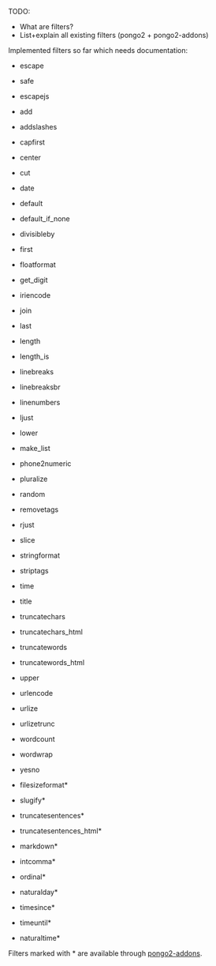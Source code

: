 TODO:

* What are filters?
* List+explain all existing filters (pongo2 + pongo2-addons)

Implemented filters so far which needs documentation:

* escape
* safe
* escapejs
* add
* addslashes
* capfirst
* center
* cut
* date
* default
* default_if_none
* divisibleby
* first
* floatformat
* get_digit
* iriencode
* join
* last
* length
* length_is
* linebreaks
* linebreaksbr
* linenumbers
* ljust
* lower
* make_list
* phone2numeric
* pluralize
* random
* removetags
* rjust
* slice
* stringformat
* striptags
* time
* title
* truncatechars
* truncatechars_html
* truncatewords
* truncatewords_html
* upper
* urlencode
* urlize
* urlizetrunc
* wordcount
* wordwrap
* yesno

* filesizeformat*
* slugify*
* truncatesentences*
* truncatesentences_html*
* markdown*
* intcomma*
* ordinal*
* naturalday*
* timesince*
* timeuntil*
* naturaltime*

Filters marked with * are available through [pongo2-addons](https://github.com/iris-contrib/pongo2-addons).
